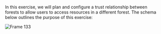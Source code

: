 In this exercise, we will plan and configure a trust relationship between forests to allow users to access resources in a different forest. The schema below outlines the purpose of this exercise:

![Frame 133](https://github.com/user-attachments/assets/819a3388-7025-402e-bcf1-366cadda1bf4)
